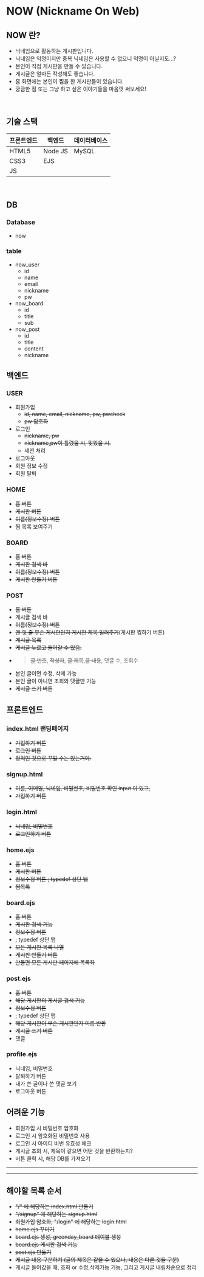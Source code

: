 # NOW (Nickname On Web)
## NOW 란?
- 닉네임으로 활동하는 게시판입니다. 
- 닉네임은 익명이지만 중복 닉네임은 사용할 수 없으니 익명이 아닐지도...?
- 본인이 직접 게시판을 만들 수 있습니다.
- 게시글은 얼마든 작성해도 좋습니다.
- 홈 화면에는 본인이 찜을 한 게시판들이 있습니다.
- 궁금한 점 또는 그냥 하고 싶은 이야기들을 마음껏 써보세요!

<br>

## 기술 스택
|프론트엔드|백엔드|데이터베이스|
|---|---|---|
|HTML5|Node JS|MySQL|
|CSS3|EJS||
|JS|||

<br>




## DB
### Database
- now
### table
- now_user
    - id
    - name
    - email
    - nickname
    - pw
- now_board
    - id
    - title
    - sub
- now_post
    - id
    - title
    - content
    - nickname

## 백엔드
### USER
- 회원가입
    - ~~id, name, email, nickname, pw, pwcheck~~
    - ~~pw 암호화~~
- 로그인
    - ~~nickname, pw~~
    - ~~nickname,pw이 틀렸을 시, 맞았을 시.~~
    - 세션 처리
- 로그아웃
- 회원 정보 수정
- 회원 탈퇴

### HOME
- ~~홈 버튼~~
- ~~게시판 버튼~~
- ~~이름(정보수정) 버튼~~
- 찜 목록 보여주기

### BOARD
- ~~홈 버튼~~
- ~~게시판 검색 바~~
- ~~이름(정보수정) 버튼~~
- ~~게시판 만들기 버튼~~

### POST
- ~~홈 버튼~~
- 게시글 검색 바
- ~~이름(정보수정) 버튼~~
- ~~맨 윗 줄 무슨 게시판인지 게시판 제목 일러주기~~(게시판 찜하기 버튼)
- ~~게시글 목록~~ 
- ~~게시글 누르고 들어갈 수 있음.~~
- > ~~글 번호~~, ~~작성자~~, ~~글 제목~~,~~글 내용~~, 댓글 수, 조회수
- 본인 글이면 수정, 삭제 가능
- 본인 글이 아니면 조회와 댓글만 가능
- ~~게시글 쓰기 버튼~~

## 프론트엔드
### index.html 랜딩페이지
- ~~가입하기 버튼~~
- ~~로그인 버튼~~
- ~~정적인 것으로 꾸밀 수는 있는거야.~~
### signup.html
- ~~이름, 이메일, 닉네임, 비밀번호, 비밀번호 확인 input 이 있고,~~
- ~~가입하기 버튼~~
### login.html
- ~~닉네임, 비밀번호~~
- ~~로그인하기 버튼~~
### home.ejs
- ~~홈 버튼~~
- ~~게시판 버튼~~
- ~~정보수정 버튼 ; typedef 상단 탭~~
- ~~찜목록~~
### board.ejs
- ~~홈 버튼~~
- ~~게시판 검색 기능~~
- ~~정보수정 버튼~~
- ; typedef 상단 탭
- ~~모든 게시판 목록 나열~~
- ~~게시판 만들기 버튼~~
- ~~만들면 모든 게시판 페이지에 목록화~~
### post.ejs
- ~~홈 버튼~~
- ~~해당 게시판의 게시글 검색 기능~~
- ~~정보수정 버튼~~
- ; typedef 상단 탭
- ~~해당 게시판이 무슨 게시판인지 이름 반환~~
- ~~게시글 쓰기 버튼~~
- 댓글
### profile.ejs
- 닉네임, 비밀번호
- 탈퇴하기 버튼
- 내가 쓴 글이나 쓴 댓글 보기
- 로그아웃 버튼

## 어려운 기능
- 회원가입 시 비밀번호 암호화
- 로그인 시 암호화된 비밀번호 사용
- 로그인 시 아이디 비번 유효성 체크
- 게시글 조회 시, 제목이 같으면 어떤 것을 반환하는지?
- 버튼 클릭 시, 해당 DB를 가져오기

---
---

## 해야할 목록 순서
- ~~"/" 에 해당하는 index.html 만들기~~
- ~~"/signup" 에 해당하는 signup.html~~
- ~~회원가입 암호화, "/login" 에 해당하는 login.html~~
- ~~home.ejs 꾸미기~~
- ~~board.ejs 생성, greenday_board 테이블 생성~~
- ~~board.ejs 게시판 검색 기능~~
- ~~post.ejs 만들기~~
- ~~게시글 내용 구분하기 (글의 제목은 같을 수 있으나, 내용은 다른 것들 구분)~~
- 게시글 들어갔을 때, 조회 or 수정,삭제가능 기능, 그리고 게시글 내림차순으로 정리
